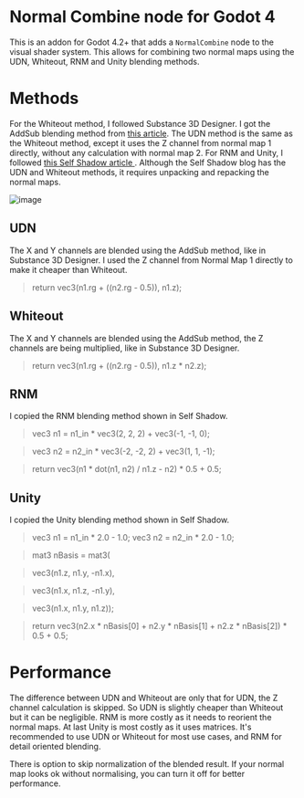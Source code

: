 # **Normal Combine node for Godot 4**

This is an addon for Godot 4.2+ that adds a `NormalCombine` node to the visual shader system. This allows for combining two normal maps using the UDN, Whiteout, RNM and Unity blending methods.

# Methods

For the Whiteout method, I followed Substance 3D Designer. I got the AddSub blending method from [this article](https://campi3d.com/External/MariExtensionPack/userGuide5R7/CustomBlendModes.html#AddSub2). The UDN method is the same as the Whiteout method, except it uses the Z channel from normal map 1 directly, without any calculation with normal map 2. For RNM and Unity, I followed [this Self Shadow article ](https://blog.selfshadow.com/publications/blending-in-detail/). Although the Self Shadow blog has the UDN and Whiteout methods, it requires unpacking and repacking the normal maps.

![image](https://github.com/user-attachments/assets/5be629bb-b68f-4d5e-834b-e68ba9982ca9)


## UDN

The X and Y channels are blended using the AddSub method, like in Substance 3D Designer. I used the Z channel from Normal Map 1 directly to make it cheaper than Whiteout.

> return vec3(n1.rg + ((n2.rg - 0.5)), n1.z);

## Whiteout

The X and Y channels are blended using the AddSub method, the Z channels are being multiplied, like in Substance 3D Designer.

> return vec3(n1.rg + ((n2.rg - 0.5)), n1.z * n2.z);

## RNM

I copied the RNM blending method shown in Self Shadow.

> vec3 n1 = n1_in * vec3(2, 2, 2) + vec3(-1, -1, 0);

> vec3 n2 = n2_in * vec3(-2, -2, 2) + vec3(1, 1, -1);

> return vec3(n1 * dot(n1, n2) / n1.z - n2) * 0.5 + 0.5;

## Unity

I copied the Unity blending method shown in Self Shadow.

> vec3 n1 = n1_in * 2.0 - 1.0;
> vec3 n2 = n2_in * 2.0 - 1.0;
				
> mat3 nBasis = mat3(

>	vec3(n1.z, n1.y, -n1.x),

>	vec3(n1.x, n1.z, -n1.y),

>	vec3(n1.x, n1.y, n1.z));
				
> return vec3(n2.x * nBasis[0] + n2.y * nBasis[1] + n2.z * nBasis[2]) * 0.5 + 0.5;

# Performance

The difference between UDN and Whiteout are only that for UDN, the Z channel calculation is skipped. So UDN is slightly cheaper than Whiteout but it can be negligible. RNM is more costly as it needs to reorient the normal maps. At last Unity is most costly as it uses matrices. It's recommended to use UDN or Whiteout for most use cases, and RNM for detail oriented blending.

There is option to skip normalization of the blended result. If your normal map looks ok without normalising, you can turn it off for better performance.
